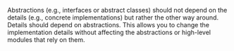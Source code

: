 Abstractions (e.g., interfaces or abstract classes) should not depend on the details (e.g., concrete implementations) but rather the other way around. Details should depend on abstractions. This allows you to change the implementation details without affecting the abstractions or high-level modules that rely on them.